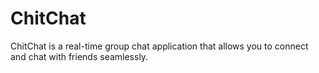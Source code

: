 # ChitChat
ChitChat is a real-time group chat application that allows you to connect and chat with friends seamlessly.
